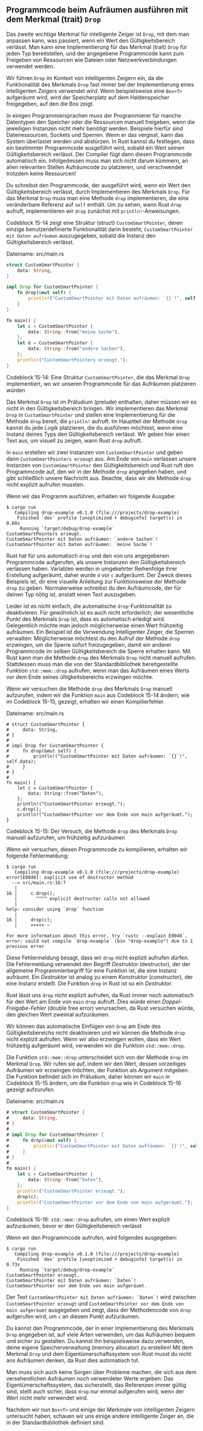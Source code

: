 ## Programmcode beim Aufräumen ausführen mit dem Merkmal (trait) `Drop`

Das zweite wichtige Merkmal für intelligente Zeiger ist `Drop`, mit dem man
anpassen kann, was passiert, wenn ein Wert den Gültigkeitsbereich verlässt. Man
kann eine Implementierung für das Merkmal (trait) `Drop` für jeden Typ
bereitstellen, und der angegebene Programmcode kann zum Freigeben von
Ressourcen wie Dateien oder Netzwerkverbindungen verwendet werden.

Wir führen `Drop` im Kontext von intelligenten Zeigern ein, da die
Funktionalität des Merkmals `Drop` fast immer bei der Implementierung eines
intelligenten Zeigers verwendet wird. Wenn beispielsweise eine `Box<T>`
aufgeräumt wird, wird der Speicherplatz auf dem Haldenspeicher freigegeben, auf
den die Box zeigt.

In einigen Programmiersprachen muss der Programmierer für manche Datentypen
den Speicher oder die Ressourcen manuell freigeben, wenn die jeweiligen
Instanzen nicht mehr benötigt werden. Beispiele hierfür sind Dateiressourcen,
Sockets und Sperren. Wenn er das vergisst, kann das System überlastet werden
und abstürzen. In Rust kannst du festlegen, dass ein bestimmter Programmcode
ausgeführt wird, sobald ein Wert seinen Gültigkeitsbereich verlässt. Der
Compiler fügt dann diesen Programmcode automatisch ein. Infolgedessen muss man
sich nicht darum kümmern, an allen relevanten Stellen Aufräumcode zu
platzieren, und verschwendet trotzdem keine Ressourcen!

Du schreibst den Programmcode, der ausgeführt wird, wenn ein Wert den
Gültigkeitsbereich verlässt, durch Implementieren des Merkmals `Drop`. Für das
Merkmal `Drop` muss man eine Methode `drop` implementieren, die eine 
veränderbare Referenz auf `self` enthält. Um zu sehen, wann Rust `drop`
aufruft, implementieren wir `drop` zunächst mit `println!`-Anweisungen.

Codeblock 15-14 zeigt eine Struktur (struct) `CustomSmartPointer`, deren
einzige benutzerdefinierte Funktionalität darin besteht, `CustomSmartPointer
mit Daten aufräumen` auszugegeben, sobald die Instanz den Gültigkeitsbereich
verlässt.

<span class="filename">Dateiname: src/main.rs</span>

```rust
struct CustomSmartPointer {
    data: String,
}

impl Drop for CustomSmartPointer {
    fn drop(&mut self) {
        println!("CustomSmartPointer mit Daten aufräumen: `{}`!", self.data);
    }
}

fn main() {
    let c = CustomSmartPointer {
        data: String::from("meine Sache"),
    };
    let d = CustomSmartPointer {
        data: String::from("andere Sachen"),
    };
    println!("CustomSmartPointers erzeugt.");
}
```
<span class="caption">Codeblock 15-14: Eine Struktur `CustomSmartPointer`, die
das Merkmal `Drop` implementiert, wo wir unseren Programmcode für das Aufräumen
platzieren würden</span>

Das Merkmal `Drop` ist im Präludium (prelude) enthalten, daher müssen wir es
nicht in den Gültigkeitsbereich bringen. Wir implementieren das Merkmal `Drop`
in `CustomSmartPointer` und stellen eine Implementierung für die Methode `drop`
bereit, die `println!` aufruft. Im Hauptteil der Methode `drop` kannst du jede
Logik platzieren, die du ausführen möchtest, wenn eine Instanz deines Typs den
Gültigkeitsbereich verlässt. Wir geben hier einen Text aus, um visuell zu
zeigen, wann Rust `drop` aufruft.

In `main` erstellen wir zwei Instanzen von `CustomSmartPointer` und geben dann
`CustomSmartPointers erzeugt` aus. Am Ende von `main` verlassen unsere
Instanzen von `CustomSmartPointer` den Gültigkeitsbereich und Rust ruft den
Programmcode auf, den wir in der Methode `drop` angegeben haben, und gibt
schließlich unsere Nachricht aus. Beachte, dass wir die Methode `drop` nicht
explizit aufrufen mussten.

Wenn wir das Programm ausführen, erhalten wir folgende Ausgabe:

```console
$ cargo run
   Compiling drop-example v0.1.0 (file:///projects/drop-example)
    Finished `dev` profile [unoptimized + debuginfo] target(s) in 0.60s
     Running `target/debug/drop-example`
CustomSmartPointers erzeugt.
CustomSmartPointer mit Daten aufräumen: `andere Sachen`!
CustomSmartPointer mit Daten aufräumen: `meine Sache`!
```
Rust hat für uns automatisch `drop` und den von uns angegebenen Programmcode 
aufgerufen, als unsere Instanzen den Gültigkeitsbereich verlassen haben.
Variablen werden in umgekehrter Reihenfolge ihrer Erstellung aufgeräumt, daher
wurde `d` vor `c` aufgeräumt. Der Zweck dieses Beispiels ist, dir eine visuelle
Anleitung zur Funktionsweise der Methode `drop` zu geben. Normalerweise
schreibst du den Aufräumcode, der für deinen Typ nötig ist, anstatt einen Text
auszugeben.

Leider ist es nicht einfach, die automatische `drop`-Funktionalität zu
deaktivieren. Für gewöhnlich ist es auch nicht erforderlich; der wesentliche
Punkt des Merkmals `Drop` ist, dass es automatisch erledigt wird. Gelegentlich
möchte man jedoch möglicherweise einen Wert frühzeitig aufräumen. Ein Beispiel
ist die Verwendung intelligenter Zeiger, die Sperren verwalten: Möglicherweise
möchtest du den Aufruf der Methode `drop` erzwingen, um die Sperre sofort
freizugegeben, damit ein anderer Programmcode im selben Gültigkeitsbereich die
Sperre erhalten kann. Mit Rust kann man die Methode `drop` des Merkmals `Drop`
nicht manuell aufrufen. Stattdessen muss man die von der Standardbibliothek
bereitgestellte Funktion `std::mem::drop` aufrufen, wenn man das Aufräumen
eines Werts vor dem Ende seines ültigkeitsbereichs erzwingen möchte.

Wenn wir versuchen die Methode `drop` des Merkmals `Drop` manuell aufzurufen,
indem wir die Funktion `main` aus Codeblock 15-14 ändern, wie im Codeblock
15-15, gezeigt, erhalten wir einen Kompilierfehler.

<span class="filename">Dateiname: src/main.rs</span>

```rust,does_not_compile
# struct CustomSmartPointer {
#     data: String,
# }
#
# impl Drop for CustomSmartPointer {
#     fn drop(&mut self) {
#         println!("CustomSmartPointer mit Daten aufräumen: `{}`!", self.data);
#     }
# }
#
fn main() {
    let c = CustomSmartPointer {
        data: String::from("Daten"),
    };
    println!("CustomSmartPointer erzeugt.");
    c.drop();
    println!("CustomSmartPointer vor dem Ende von main aufgeräumt.");
}
```

<span class="caption">Codeblock 15-15: Der Versuch, die Methode `drop` des
Merkmals `Drop` manuell aufzurufen, um frühzeitig aufzuräumen</span>

Wenn wir versuchen, diesen Programmcode zu kompilieren, erhalten wir folgende
Fehlermeldung:

```console
$ cargo run
   Compiling drop-example v0.1.0 (file:///projects/drop-example)
error[E0040]: explicit use of destructor method
  --> src/main.rs:16:7
   |
16 |     c.drop();
   |       ^^^^ explicit destructor calls not allowed
   |
help: consider using `drop` function
   |
16 |     drop(c);
   |     +++++ ~

For more information about this error, try `rustc --explain E0040`.
error: could not compile `drop-example` (bin "drop-example") due to 1 previous error
```

Diese Fehlermeldung besagt, dass wir `drop` nicht explizit aufrufen dürfen. Die
Fehlermeldung verwendet den Begriff _Destruktor_ (destructor), der der
allgemeine Programmierbegriff für eine Funktion ist, die eine Instanz aufräumt.
Ein _Destruktor_ ist analog zu einem _Konstruktor_ (constructor), der eine
Instanz erstellt. Die Funktion `drop` in Rust ist so ein _Destruktor_.

Rust lässt uns `drop` nicht explizit aufrufen, da Rust immer noch automatisch
für den Wert am Ende von `main` `drop` aufruft. Dies würde einen
_Doppel-Freigabe-Fehler_ (double free error) verursachen, da Rust versuchen
würde, den gleichen Wert zweimal aufzuräumen.

Wir können das automatische Einfügen von `drop` am Ende des Gültigkeitsbereichs
nicht deaktivieren und wir können die Methode `drop` nicht explizit aufrufen.
Wenn wir also erzwingen wollen, dass ein Wert frühzeitig aufgeräumt wird,
verwenden wir die Funktion `std::mem::drop`.

Die Funktion `std::mem::drop` unterscheidet sich von der Methode `drop` im
Merkmal `Drop`. Wir rufen sie auf, indem wir den Wert, dessen vorzeitiges
Aufräumen wir erzwingen möchten, der Funktion als Argument mitgeben. Die
Funktion befindet sich im Präludium, daher können wir `main` in Codeblock 15-15
ändern, um die Funktion `drop` wie in Codeblock 15-16 gezeigt aufzurufen.

<span class="filename">Dateiname: src/main.rs</span>

```rust
# struct CustomSmartPointer {
#     data: String,
# }
# 
# impl Drop for CustomSmartPointer {
#     fn drop(&mut self) {
#         println!("CustomSmartPointer mit Daten aufräumen: `{}`!", self.data);
#     }
# }
# 
fn main() {
    let c = CustomSmartPointer {
        data: String::from("Daten"),
    };
    println!("CustomSmartPointer erzeugt.");
    drop(c);
    println!("CustomSmartPointer vor dem Ende von main aufgeräumt.");
}
```

<span class="caption">Codeblock 15-16: `std::mem::drop` aufrufen, um einen Wert
explizit aufzuräumen, bevor er den Gültigkeitsbereich verlässt</span>

Wenn wir den Programmcode aufrufen, wird folgendes ausgegeben:

```console
$ cargo run
   Compiling drop-example v0.1.0 (file:///projects/drop-example)
    Finished `dev` profile [unoptimized + debuginfo] target(s) in 0.73s
     Running `target/debug/drop-example`
CustomSmartPointer erzeugt.
CustomSmartPointer mit Daten aufräumen: `Daten`!
CustomSmartPointer vor dem Ende von main aufgeräumt.
```

Der Text ``CustomSmartPointer mit Daten aufräumen: `Daten`!`` wird zwischen
`CustomSmartPointer erzeugt` und `CustomSmartPointer vor dem Ende von main
aufgeräumt` ausgegeben und zeigt, dass der Methodencode von `drop` aufgerufen
wird, um `c` an diesem Punkt aufzuräumen.

Du kannst den Programmcode, der in einer Implementierung des Merkmals `Drop`
angegeben ist, auf viele Arten verwenden, um das Aufräumen bequem und sicher
zu gestalten. Du kannst ihn beispielsweise dazu verwenden, deine eigene
Speicherverwaltung (memory allocator) zu erstellen! Mit dem Merkmal `Drop` und
dem Eigentümerschaftssystem von Rust musst du nicht ans Aufräumen denken, da
Rust dies automatisch tut.

Man muss sich auch keine Sorgen über Probleme machen, die sich aus dem
versehentlichen Aufräumen noch verwendeter Werte ergeben: Das
Eigentümerschaftssystem, das sicherstellt, das Referenzen immer gültig sind,
stellt auch sicher, dass `drop` nur einmal aufgerufen wird, wenn der Wert nicht
mehr verwendet wird.

Nachdem wir nun `Box<T>` und einige der Merkmale von intelligenten Zeigern
untersucht haben, schauen wir uns einige andere intelligente Zeiger an, die in
der Standardbibliothek definiert sind.
